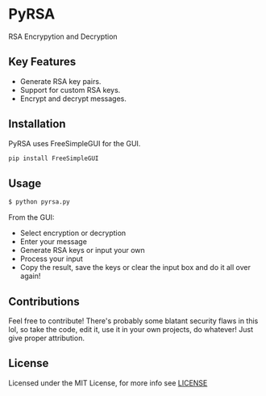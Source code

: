 # PyRSA

RSA Encrypytion and Decryption 

## Key Features
- Generate RSA key pairs.
- Support for custom RSA keys.
- Encrypt and decrypt messages.

## Installation
PyRSA uses FreeSimpleGUI for the GUI.
``` python
pip install FreeSimpleGUI
```
## Usage
``` python
$ python pyrsa.py
```
From the GUI:
- Select encryption or decryption
- Enter your message
- Generate RSA keys or input your own
- Process your input
- Copy the result, save the keys or clear the input box and do it all over again!

## Contributions
Feel free to contribute! There's probably some blatant security flaws in this lol, so take the code, edit it, use it in your own projects, do whatever! Just give proper attribution.

## License
Licensed under the MIT License, for more info see [LICENSE](https://github.com/dp-zini/PyRSA/blob/main/LICENSE)
